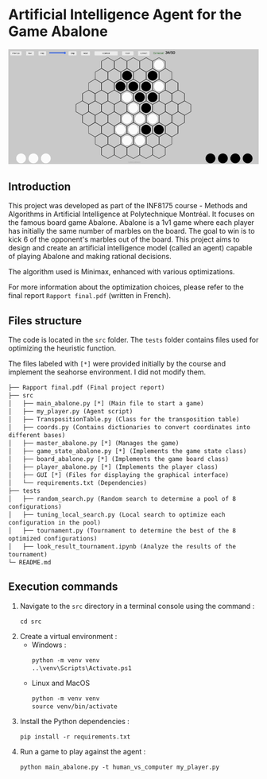# Artificial Intelligence Agent for the Game Abalone

![](img/game_running.gif)

## Introduction

This project was developed as part of the INF8175 course - Methods and Algorithms in Artificial Intelligence at Polytechnique Montréal. It focuses on the famous board game Abalone. Abalone is a 1v1 game where each player has initially the same number of marbles on the board. The goal to win is to kick 6 of the opponent's marbles out of the board. This project aims to design and create an artificial intelligence model (called an agent) capable of playing Abalone and making rational decisions.

The algorithm used is Minimax, enhanced with various optimizations.

For more information about the optimization choices, please refer to the final report `Rapport final.pdf` (written in French).

## Files structure

The code is located in the `src` folder. The `tests` folder contains files used for optimizing the heuristic function.

The files labeled with `[*]` were provided initially by the course and implement the seahorse environment. I did not modify them.


```
├── Rapport final.pdf (Final project report)
├── src
│   ├── main_abalone.py [*] (Main file to start a game)
│   ├── my_player.py (Agent script)
│   ├── TranspositionTable.py (Class for the transposition table)
│   ├── coords.py (Contains dictionaries to convert coordinates into different bases)
│   ├── master_abalone.py [*] (Manages the game)
│   ├── game_state_abalone.py [*] (Implements the game state class)
│   ├── board_abalone.py [*] (Implements the game board class)
│   ├── player_abalone.py [*] (Implements the player class)
│   ├── GUI [*] (Files for displaying the graphical interface)
│   └── requirements.txt (Dependencies)
├── tests
│   ├── random_search.py (Random search to determine a pool of 8 configurations)
│   ├── tuning_local_search.py (Local search to optimize each configuration in the pool)
│   ├── tournament.py (Tournament to determine the best of the 8 optimized configurations)
│   ├── look_result_tournament.ipynb (Analyze the results of the tournament)
└─ README.md
```


## Execution commands

1) Navigate to the `src` directory in a terminal console using the command :
    ```
    cd src
    ```
2) Create a virtual environment :
    - Windows :
        ```
        python -m venv venv
        ..\venv\Scripts\Activate.ps1
        ```
    - Linux and MacOS
        ```
        python -m venv venv
        source venv/bin/activate
        ```
3) Install the Python dependencies :
    ```
    pip install -r requirements.txt
    ```
4) Run a game to play against the agent :
    ```
    python main_abalone.py -t human_vs_computer my_player.py
    ```


